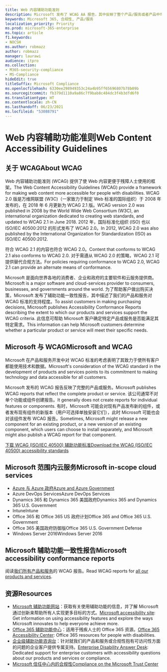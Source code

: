 ```yaml
---
title: Web 内容辅助功能准则
description: Microsoft 发布了 WCAG AA 报告，其中反映了整个产品/服务或者产品中可单独安装的部分。
keywords: Microsoft 365, 合规性, 产品/服务
localization_priority: Priority
ms.prod: microsoft-365-enterprise
ms.topic: article
f1.keywords:
- NOCSH
ms.author: robmazz
author: robmazz
manager: laurawi
audience: itpro
ms.collection:
- M365-security-compliance
- MS-Compliance
hideEdit: true
titleSuffix: Microsoft Compliance
ms.openlocfilehash: 6330ee298949353c24a4b95ff65696807b78b09b
ms.sourcegitcommit: fb379d1110a9a86c7f9bab8c484dc3f4b3dfd6f0
ms.translationtype: HT
ms.contentlocale: zh-CN
ms.lasthandoff: 06/23/2021
ms.locfileid: "53088791"
---
```

# <a name="web-content-accessibility-guidelines"></a><span data-ttu-id="30e6e-104">Web 内容辅助功能准则</span><span class="sxs-lookup"><span data-stu-id="30e6e-104">Web Content Accessibility Guidelines</span></span>

## <a name="about-wcag"></a><span data-ttu-id="30e6e-105">关于 WCAG</span><span class="sxs-lookup"><span data-stu-id="30e6e-105">About WCAG</span></span>

<span data-ttu-id="30e6e-106">Web 内容辅助功能准则 (WCAG) 提供了使 Web 内容更便于残障人士使用的框架。</span><span class="sxs-lookup"><span data-stu-id="30e6e-106">The Web Content Accessibility Guidelines (WCAG) provide a framework for making web content more accessible for people with disabilities.</span></span> <span data-ttu-id="30e6e-107">WCAG 2.0 版是万维网联盟 (W3C)（一家致力于制定 Web 标准的国际组织）于 2008 年发布的，在 2018 年 6 月更新为 WCAG 2.1 版。</span><span class="sxs-lookup"><span data-stu-id="30e6e-107">WCAG version 2.0 was published in 2008 by the World Wide Web Consortium (W3C), an international organization dedicated to creating web standards, and updated to WCAG 2.1 in June 2018.</span></span> <span data-ttu-id="30e6e-108">2012 年，国际标准化组织 (ISO) 也以 ISO/IEC 40500:2012 的形式发布了 WCAG 2.0。</span><span class="sxs-lookup"><span data-stu-id="30e6e-108">In 2012, WCAG 2.0 was also published by the International Organization for Standardization (ISO) as ISO/IEC 40500:2012.</span></span>

<span data-ttu-id="30e6e-109">符合 WCAG 2.1 的内容也符合 WCAG 2.0。</span><span class="sxs-lookup"><span data-stu-id="30e6e-109">Content that conforms to WCAG 2.1 also conforms to WCAG 2.0.</span></span> <span data-ttu-id="30e6e-110">对于需遵从 WCAG 2.0 的策略，WCAG 2.1 可提供替代合规方法。</span><span class="sxs-lookup"><span data-stu-id="30e6e-110">For policies requiring conformance to WCAG 2.0, WCAG 2.1 can provide an alternate means of conformance.</span></span>

<span data-ttu-id="30e6e-111">Microsoft 是面向世界各地的消费者、企业和政府的主要软件和云服务提供商。</span><span class="sxs-lookup"><span data-stu-id="30e6e-111">Microsoft is a major software and cloud-services provider to consumers, businesses, and governments around the world.</span></span> <span data-ttu-id="30e6e-112">为了帮助客户做出购买决策，Microsoft 发布了辅助功能一致性报告，其中描述了我们的产品和服务对 WCAG 标准的支持程度。</span><span class="sxs-lookup"><span data-stu-id="30e6e-112">To assist customers in making purchasing decisions, Microsoft publishes Accessibility Conformance Reports describing the extent to which our products and services support the WCAG criteria.</span></span> <span data-ttu-id="30e6e-113">此信息可帮助 Microsoft 客户确定特定产品或服务是否能满足其特定需求。</span><span class="sxs-lookup"><span data-stu-id="30e6e-113">This information can help Microsoft customers determine whether a particular product or service will meet their specific needs.</span></span>
  
## <a name="microsoft-and-wcag"></a><span data-ttu-id="30e6e-114">Microsoft 与 WCAG</span><span class="sxs-lookup"><span data-stu-id="30e6e-114">Microsoft and WCAG</span></span>

<span data-ttu-id="30e6e-115">Microsoft 在产品和服务开发中对 WCAG 标准的考虑表明了其致力于使所有客户都能使用技术和数据。</span><span class="sxs-lookup"><span data-stu-id="30e6e-115">Microsoft's consideration of the WCAG standard in the development of products and services points to its commitment to making technology and data accessible for all customers.</span></span>

<span data-ttu-id="30e6e-116">Microsoft 发布的 WCAG 报告反映了完整的产品或服务。</span><span class="sxs-lookup"><span data-stu-id="30e6e-116">Microsoft publishes WCAG reports that reflect the complete product or service.</span></span> <span data-ttu-id="30e6e-117">该公司通常不对单个功能或组件创建报告。</span><span class="sxs-lookup"><span data-stu-id="30e6e-117">It generally does not create reports for individual features or components.</span></span> <span data-ttu-id="30e6e-118">有时，Microsoft 可能会对现有产品发布新的组件，或者发布现有组件的新版本（用户可选择单独安装它们），此时 Microsoft 可能也会对该组件发布 WCAG 报告。</span><span class="sxs-lookup"><span data-stu-id="30e6e-118">Sometimes, Microsoft might release a new component for an existing product, or a new version of an existing component, which users can choose to install separately, and Microsoft might also publish a WCAG report for that component.</span></span>

[<span data-ttu-id="30e6e-119">下载 WCAG (ISO/IEC 40500) 辅助功能标准</span><span class="sxs-lookup"><span data-stu-id="30e6e-119">Download the WCAG (ISO/IEC 40500) accessibility standards</span></span>](https://www.w3.org/WAI/standards-guidelines/wcag/)

## <a name="microsoft-in-scope-cloud-services"></a><span data-ttu-id="30e6e-120">Microsoft 范围内云服务</span><span class="sxs-lookup"><span data-stu-id="30e6e-120">Microsoft in-scope cloud services</span></span>

- [<span data-ttu-id="30e6e-121">Azure 与 Azure 政府</span><span class="sxs-lookup"><span data-stu-id="30e6e-121">Azure and Azure Government</span></span>](https://go.microsoft.com/fwlink/p/?linkid=2051569)
- <span data-ttu-id="30e6e-122">Azure DevOps Services</span><span class="sxs-lookup"><span data-stu-id="30e6e-122">Azure DevOps Services</span></span>
- <span data-ttu-id="30e6e-123">Dynamics 365 和 Dynamics 365 美国政府</span><span class="sxs-lookup"><span data-stu-id="30e6e-123">Dynamics 365 and Dynamics 365 U.S. Government</span></span>
- <span data-ttu-id="30e6e-124">Intune</span><span class="sxs-lookup"><span data-stu-id="30e6e-124">Intune</span></span>
- <span data-ttu-id="30e6e-125">Office 365 和 Office 365 US 政府计划</span><span class="sxs-lookup"><span data-stu-id="30e6e-125">Office 365 and Office 365 U.S. Government</span></span>
- <span data-ttu-id="30e6e-126">Office 365 美国政府防御版</span><span class="sxs-lookup"><span data-stu-id="30e6e-126">Office 365 U.S. Government Defense</span></span>
- <span data-ttu-id="30e6e-127">Windows Server 2016</span><span class="sxs-lookup"><span data-stu-id="30e6e-127">Windows Server 2016</span></span>

## <a name="microsoft-accessibility-conformance-reports"></a><span data-ttu-id="30e6e-128">Microsoft 辅助功能一致性报告</span><span class="sxs-lookup"><span data-stu-id="30e6e-128">Microsoft accessibility conformance reports</span></span>

<span data-ttu-id="30e6e-129">阅读[我们所有产品和服务](https://cloudblogs.microsoft.com/industry-blog/government/2018/09/11/accessibility-conformance-reports/)的 WCAG 报告。</span><span class="sxs-lookup"><span data-stu-id="30e6e-129">Read WCAG reports for [all our products and services](https://cloudblogs.microsoft.com/industry-blog/government/2018/09/11/accessibility-conformance-reports/).</span></span>

## <a name="resources"></a><span data-ttu-id="30e6e-130">资源</span><span class="sxs-lookup"><span data-stu-id="30e6e-130">Resources</span></span>

- <span data-ttu-id="30e6e-131">[Microsoft 辅助功能网站](https://www.microsoft.com/accessibility)：获取有关使用辅助功能的信息，并了解 Microsoft 通过创新来帮助所有人实现更多目标的方式。</span><span class="sxs-lookup"><span data-stu-id="30e6e-131">[Microsoft accessibility site](https://www.microsoft.com/accessibility): Get information on using accessibility features and explore the ways Microsoft innovates to help everyone achieve more.</span></span>
- <span data-ttu-id="30e6e-132">[Office 365 辅助功能中心](https://go.microsoft.com/fwlink/p/?linkid=2051801)：适用于残疾人士的 Office 365 资源。</span><span class="sxs-lookup"><span data-stu-id="30e6e-132">[Office 365 Accessibility Center](https://go.microsoft.com/fwlink/p/?linkid=2051801): Office 365 resources for people with disabilities.</span></span>
- <span data-ttu-id="30e6e-133">[企业级辅助功能咨询台](https://go.microsoft.com/fwlink/p/?linkid=2050890)：针对就我们的产品和服务或合规性抱有可访问性方面的问题的企业客户提供专属支持。</span><span class="sxs-lookup"><span data-stu-id="30e6e-133">[Enterprise Disability Answer Desk](https://go.microsoft.com/fwlink/p/?linkid=2050890): Dedicated support for enterprise customers with accessibility questions about our products and services or compliance.</span></span>
- [<span data-ttu-id="30e6e-134">Microsoft 信任中心内的合规性</span><span class="sxs-lookup"><span data-stu-id="30e6e-134">Compliance on the Microsoft Trust Center</span></span>](https://www.microsoft.com/trust-center/compliance/compliance-overview)
